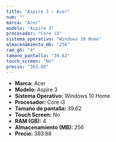 ```yaml
---
title: "Aspire 3 — Acer"
num: ""
marca: "Acer"
modelo: "Aspire 3"
procesador: "Core i3"
sistema_operativo: "Windows 10 Home"
almacenamiento_mb: "256"
ram_gb: "4"
tamano_pantalla: "39.62"
touch_screen: "No"
precio: "383.88"
---
```

<ul>
<li><strong>Marca:</strong> Acer</li>
<li><strong>Modelo:</strong> Aspire 3</li>
<li><strong>Sistema Operativo:</strong> Windows 10 Home</li>
<li><strong>Procesador:</strong> Core i3 </li>
<li><strong>Tamaño de pantalla:</strong> 39.62</li>
<li><strong>Touch Screen:</strong> No</li>
<li><strong>RAM (GB):</strong> 4</li>
<li><strong>Almacenamiento (MB):</strong> 256</li>
<li><strong>Precio:</strong> 383.88</li>
</ul>
